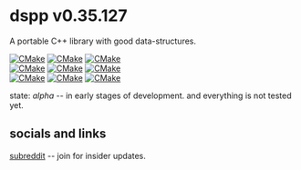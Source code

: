 # dspp v0.35.127

A portable C++ library with good data-structures.

[![CMake](https://github.com/Defalt8/dspp/actions/workflows/windows-cxx11.yml/badge.svg)](https://github.com/Defalt8/dspp/actions/workflows/windows-cxx11.yml)
[![CMake](https://github.com/Defalt8/dspp/actions/workflows/windows-cxx14.yml/badge.svg)](https://github.com/Defalt8/dspp/actions/workflows/windows-cxx14.yml)
[![CMake](https://github.com/Defalt8/dspp/actions/workflows/windows-cxx17.yml/badge.svg)](https://github.com/Defalt8/dspp/actions/workflows/windows-cxx17.yml)  
[![CMake](https://github.com/Defalt8/dspp/actions/workflows/linux-cxx11.yml/badge.svg)](https://github.com/Defalt8/dspp/actions/workflows/linux-cxx11.yml)
[![CMake](https://github.com/Defalt8/dspp/actions/workflows/linux-cxx14.yml/badge.svg)](https://github.com/Defalt8/dspp/actions/workflows/linux-cxx14.yml)
[![CMake](https://github.com/Defalt8/dspp/actions/workflows/linux-cxx17.yml/badge.svg)](https://github.com/Defalt8/dspp/actions/workflows/linux-cxx17.yml)  
[![CMake](https://github.com/Defalt8/dspp/actions/workflows/macos-cxx11.yml/badge.svg)](https://github.com/Defalt8/dspp/actions/workflows/macos-cxx11.yml)
[![CMake](https://github.com/Defalt8/dspp/actions/workflows/macos-cxx14.yml/badge.svg)](https://github.com/Defalt8/dspp/actions/workflows/macos-cxx14.yml)
[![CMake](https://github.com/Defalt8/dspp/actions/workflows/macos-cxx17.yml/badge.svg)](https://github.com/Defalt8/dspp/actions/workflows/macos-cxx17.yml)

state: *alpha* -- in early stages of development. and everything is not tested yet.

## socials and links

[subreddit](https://www.reddit.com/r/dspp_lib) -- join for insider updates.
